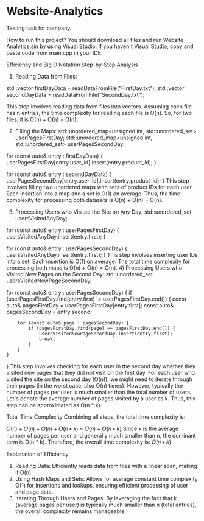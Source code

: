 # Website-Analytics
Testing task for company.

How to run this project?
You should download all files and run Website Analytics.sin by using Visual Studio. 
If you haven`t Visual Studio, copy and paste code from main.cpp in your IDE.

Efficiency and Big O Notation
Step-by-Step Analysis
1) Reading Data from Files:

std::vector<Data> firstDayData = readDataFromFile("FirstDay.txt");
std::vector<Data> secondDayData = readDataFromFile("SecondDay.txt");

This step involves reading data from files into vectors. Assuming each file has n entries, the time complexity for reading each file is O(n). So, for two files, it is O(n) + O(n) = O(n).

2) Filling the Maps:
std::unordered_map<unsigned int, std::unordered_set<unsigned int>> userPagesFirstDay;
std::unordered_map<unsigned int, std::unordered_set<unsigned int>> userPagesSecondDay;

for (const auto& entry : firstDayData) {
    userPagesFirstDay[entry.user_id].insert(entry.product_id);
}

for (const auto& entry : secondDayData) {
    userPagesSecondDay[entry.user_id].insert(entry.product_id);
}
This step involves filling two unordered maps with sets of product IDs for each user. Each insertion into a map and a set is O(1) on average. Thus, the time complexity for processing both datasets is O(n) + O(n) = O(n).

3) Processing Users who Visited the Site on Any Day:
std::unordered_set<unsigned int> usersVisitedAnyDay;

for (const auto& entry : userPagesFirstDay) {
    usersVisitedAnyDay.insert(entry.first);
}

for (const auto& entry : userPagesSecondDay) {
    usersVisitedAnyDay.insert(entry.first);
}
This step involves inserting user IDs into a set. Each insertion is O(1) on average. The total time complexity for processing both maps is O(n) + O(n) = O(n).
4) Processing Users who Visited New Pages on the Second Day:
std::unordered_set<unsigned int> usersVisitedNewPageSecondDay;

for (const auto& entry : userPagesSecondDay) {
    if (userPagesFirstDay.find(entry.first) != userPagesFirstDay.end()) {
        const auto& pagesFirstDay = userPagesFirstDay[entry.first];
        const auto& pagesSecondDay = entry.second;

        for (const auto& page : pagesSecondDay) {
            if (pagesFirstDay.find(page) == pagesFirstDay.end()) {
                usersVisitedNewPageSecondDay.insert(entry.first);
                break;
            }
        }
    }
}
This step involves checking for each user in the second day whether they visited new pages that they did not visit on the first day.
For each user who visited the site on the second day (O(n)), we might need to iterate through their pages (in the worst case, also O(n) times).
However, typically the number of pages per user is much smaller than the total number of users. Let's denote the average number of pages visited by a user as k. Thus, this step can be approximated as O(n * k).

Total Time Complexity
Combining all steps, the total time complexity is:

𝑂(𝑛) + 𝑂(𝑛) + 𝑂(𝑛) + 𝑂(𝑛 ∗ 𝑘) = 𝑂(𝑛) + 𝑂(𝑛 ∗ 𝑘)
Since k is the average number of pages per user and generally much smaller than n, the dominant term is O(n * k). Therefore, the overall time complexity is:
𝑂(𝑛 ∗ 𝑘)

Explanation of Efficiency
1) Reading Data: Efficiently reads data from files with a linear scan, making it O(n).
2) Using Hash Maps and Sets: Allows for average constant time complexity O(1) for insertions and lookups, ensuring efficient processing of user and page data.
3) Iterating Through Users and Pages: By leveraging the fact that k (average pages per user) is typically much smaller than n (total entries), the overall complexity remains manageable.
